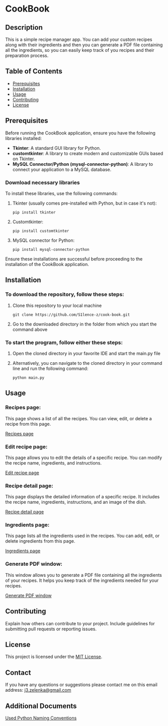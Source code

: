 # CookBook

## Description
This is a simple recipe manager app. You can add your custom recipes along with their ingredients and then you can generate a PDF file containing all the ingredients, so you can easily keep track of you recipes and their preparation process.

## Table of Contents
- [Prerequisites](#prerequisites)
- [Installation](#installation)
- [Usage](#usage)
- [Contributing](#contributing)
- [License](#license)

## Prerequisites
Before running the CookBook application, ensure you have the following libraries installed:

- **Tkinter**: A standard GUI library for Python.
- **customtkinter**: A library to create modern and customizable GUIs based on Tkinter.
- **MySQL Connector/Python (mysql-connector-python)**: A library to connect your application to a MySQL database.

### Download necessary libraries
To install these libraries, use the following commands:

1. Tkinter (usually comes pre-installed with Python, but in case it's not):
   ```
   pip install tkinter
   ```

2. Customtkinter:
    ```
    pip install customtkinter
    ```

3. MySQL connector for Python:
    ```
    pip install mysql-connector-python
    ```

Ensure these installations are successful before proceeding to the installation of the CookBook application.

## Installation
### To download the repository, follow these steps:

1. Clone this repository to your local machine
   ```
   git clone https://github.com/S1lence-z/cook-book.git
   ```
2. Go to the downloaded directory in the folder from which you start the command above

### To start the program, follow either these steps:

1. Open the cloned directory in your favorite IDE and start the main.py file

2. Alternatively, you can navigate to the cloned directory in your command line and run the following command:
    ```
    python main.py
    ```

## Usage
### Recipes page:
This page shows a list of all the recipes. You can view, edit, or delete a recipe from this page.

[Recipes page](./docs/recipes_page.png)

### Edit recipe page:
This page allows you to edit the details of a specific recipe. You can modify the recipe name, ingredients, and instructions.

[Edit recipe page](./docs/edit_recipe_page.png)

### Recipe detail page:
This page displays the detailed information of a specific recipe. It includes the recipe name, ingredients, instructions, and an image of the dish.

[Recipe detail page](./docs/recipe_detail_page.png)

### Ingredients page:
This page lists all the ingredients used in the recipes. You can add, edit, or delete ingredients from this page.

[Ingredients page](./docs/ingredients_page.png)

### Generate PDF window:
This window allows you to generate a PDF file containing all the ingredients of your recipes. It helps you keep track of the ingredients needed for your recipes.

[Generate PDF window](./docs/generate_pdf_window.png)

## Contributing
Explain how others can contribute to your project. Include guidelines for submitting pull requests or reporting issues.

## License
This project is licensed under the [MIT License](https://opensource.org/licenses/MIT).

## Contact
If you have any questions or suggestions please contact me on this email address:
j3.zelenka@gmail.com

## Additional Documents
[Used Python Naming Conventions](./docs/python_naming_conventions.md)